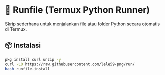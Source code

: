 # 🔧 Runfile (Termux Python Runner)

Skrip sederhana untuk menjalankan file atau folder Python secara otomatis di Termux.

## 📦 Instalasi

```bash
pkg install curl unzip -y
curl -LO https://raw.githubusercontent.com/lele59-png/run/
bash runfile-install